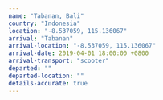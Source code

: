 ```yaml
---
name: "Tabanan, Bali"
country: "Indonesia"
location: "-8.537059, 115.136067"
arrival: "Tabanan"
arrival-location: "-8.537059, 115.136067"
arrival-date: 2019-04-01 18:00:00 +0800
arrival-transport: "scooter"
departed: ""
departed-location: ""
details-accurate: true
---
```

